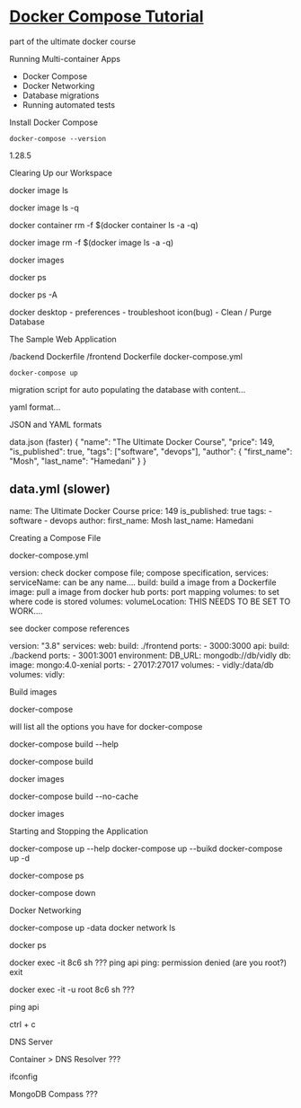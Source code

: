 # [Docker Compose Tutorial](https://www.youtube.com/watch?v=HG6yIjZapSA)

part of the ultimate docker course

Running Multi-container Apps

- Docker Compose
- Docker Networking
- Database migrations
- Running automated tests

Install Docker Compose

`docker-compose --version`

1.28.5

Clearing Up our Workspace

docker image ls

docker image ls -q

docker container rm -f $(docker container ls -a -q)

docker image rm -f $(docker image ls -a -q)

docker images

docker ps

docker ps -A

docker desktop - preferences - troubleshoot icon(bug) - Clean / Purge Database

The Sample Web Application


/backend
    Dockerfile
/frontend
    Dockerfile
docker-compose.yml

`docker-compose up`

migration script for auto populating the database with content...

yaml format...

JSON and YAML formats

data.json (faster)
{
    "name": "The Ultimate Docker Course",
    "price": 149,
    "is_published": true,
    "tags": ["software", "devops"],
    "author": {
        "first_name": "Mosh",
        "last_name": "Hamedani"
    }
}

data.yml (slower)
---
name: The Ultimate Docker Course
price: 149
is_published: true
tags: 
    - software
    - devops
author:
    first_name: Mosh
    last_name: Hamedani

Creating a Compose File


docker-compose.yml

version: check docker compose file; compose specification,
services:
    serviceName: can be any name....
        build: build a image from a Dockerfile
        image: pull a image from docker hub
        ports: port mapping
        volumes: to set where code is stored
volumes:
    volumeLocation: THIS NEEDS TO BE SET TO WORK....

see docker compose references

version: "3.8"
services:
    web:
        build: ./frontend
        ports:
            - 3000:3000
    api:
        build: ./backend
        ports:
            - 3001:3001
        environment:
            DB_URL: mongodb://db/vidly
    db:
        image: mongo:4.0-xenial
        ports:
            - 27017:27017
        volumes:
            - vidly:/data/db
volumes:
    vidly:


Build images

docker-compose

will list all the options you have for docker-compose

docker-compose build --help

docker-compose build

docker images

docker-compose build --no-cache

docker images

Starting and Stopping the Application

docker-compose up --help
docker-compose up --buikd
docker-compose up -d

docker-compose ps

docker-compose down

Docker Networking

docker-compose up -data
docker network ls

docker ps

docker exec -it 8c6 sh ???
ping api
ping: permission denied (are you root?)
exit

docker exec -it -u root 8c6 sh ???

ping api

ctrl + c

DNS Server

Container > DNS Resolver ???

ifconfig

MongoDB Compass ???